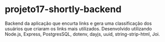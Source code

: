 # projeto17-shortly-backend
Backend da aplicação que encurta links e gera uma classificação dos usuários que criaram os links mais utilizados. Desenvolvido utilizando Node.js, Express, PostgresSQL, dotenv, dayjs, uuid, string-strip-html, Joi.
